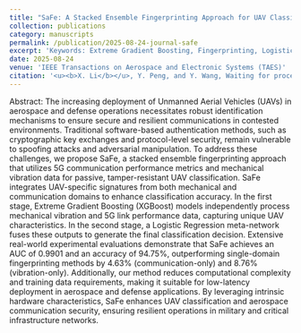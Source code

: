 ```yaml
---
title: "SaFe: A Stacked Ensemble Fingerprinting Approach for UAV Classification Fusing Mechanical and 5G Communication Data"
collection: publications
category: manuscripts
permalink: /publication/2025-08-24-journal-safe
excerpt: 'Keywords: Extreme Gradient Boosting, Fingerprinting, Logistic Regression, Mechanical Vibration, Meta-network, Stacked Ensemble Learning, Unmanned Aerial Vehicles'
date: 2025-08-24
venue: 'IEEE Transactions on Aerospace and Electronic Systems (TAES)'
citation: '<u><b>X. Li</b></u>, Y. Peng, and Y. Wang, Waiting for proceedings'
---
```

Abstract: The increasing deployment of Unmanned Aerial Vehicles (UAVs) in aerospace and defense operations necessitates robust identification mechanisms to ensure secure and resilient communications in contested environments. Traditional software-based authentication methods, such as cryptographic key exchanges and protocol-level security, remain vulnerable to spoofing attacks and adversarial manipulation. To address these challenges, we propose SaFe, a stacked ensemble fingerprinting approach that utilizes 5G communication performance metrics and mechanical vibration data for passive, tamper-resistant UAV classification. SaFe integrates UAV-specific signatures from both mechanical and communication domains to enhance classification accuracy. In the first stage, Extreme Gradient Boosting (XGBoost) models independently process mechanical vibration and 5G link performance data, capturing unique UAV characteristics. In the second stage, a Logistic Regression meta-network fuses these outputs to generate the final classification decision. Extensive real-world experimental evaluations demonstrate that SaFe achieves an AUC of 0.9901 and an accuracy of 94.75%, outperforming single-domain fingerprinting methods by 4.63% (communication-only) and 8.76% (vibration-only). Additionally, our method reduces computational complexity and training data requirements, making it suitable for low-latency deployment in aerospace and defense applications. By leveraging intrinsic hardware characteristics, SaFe enhances UAV classification and aerospace communication security, ensuring resilient operations in military and critical infrastructure networks.
